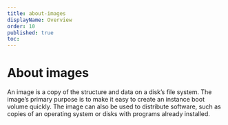 ```yaml
---
title: about-images
displayName: Overview
order: 10
published: true
toc:
---
```

# About images

An image is a copy of the structure and data on a disk’s file system. The image’s primary purpose is to make it easy to create an instance boot volume quickly. The image can also be used to distribute software, such as copies of an operating system or disks with programs already installed.